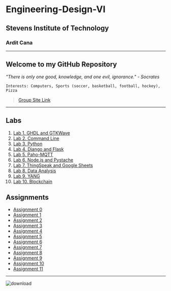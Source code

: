 # Engineering-Design-VI
## Stevens Institute of Technology
### Ardit Cana
---
**Welcome to my GitHub Repository**
---
*"There is only one good, knowledge, and one evil, ignorance." - Socrates*

`Interests: Computers, Sports (soccer, basketball, football, hockey), Pizza`

> [Group Site Link](https://sites.google.com/stevens.edu/cpe322-group/home)
---
## Labs
1. [Lab 1. GHDL and GTKWave](https://github.com/acana68/Engineering-Design-VI/blob/main/Lab1.md)
2. [Lab 2. Command Line](https://github.com/acana68/Engineering-Design-VI/blob/main/Lab2/Lab2Documentation.md)
3. [Lab 3. Python](https://github.com/acana68/Engineering-Design-VI/blob/main/Lab3/Lab3readme.md)
4. [Lab 4. Django and Flask](https://github.com/acana68/Engineering-Design-VI/blob/main/Lab4/Lab4README.md)
5. [Lab 5. Paho-MQTT](https://github.com/acana68/Engineering-Design-VI/blob/main/Lab5/Lab5README.md)
6. [Lab 6. Node.js and Pystache](https://github.com/acana68/Engineering-Design-VI/blob/main/Lab6/Lab6README.md)
7. [Lab 7. ThingSpeak and Google Sheets](https://github.com/acana68/Engineering-Design-VI/blob/main/Lab7/LAB7README.md)
8. [Lab 8. Data Analysis](https://github.com/acana68/Engineering-Design-VI/blob/main/Lab8/Lab8README.md)
9. [Lab 9. YANG](https://github.com/acana68/Engineering-Design-VI/blob/main/Lab9/LAB9README.md)
10. [Lab 10. Blockchain](https://github.com/acana68/Engineering-Design-VI/blob/main/Lab10/Lab10README.md)
## Assignments
- [Assignment 0](https://sit.instructure.com/courses/77142/assignments/557701)
- [Assignment 1](https://sites.google.com/stevens.edu/cpe322-group/home)
- [Assignment 2](https://sites.google.com/stevens.edu/cpe322-group/assignments/assignment-2)
- [Assignment 3](https://sites.google.com/stevens.edu/cpe322-group/assignments/assignment-3)
- [Assignment 4](https://sites.google.com/stevens.edu/cpe322-group/assignments/assignment-4)
- [Assignment 5](https://sites.google.com/stevens.edu/cpe322-group/assignments/assignment-5)
- [Assignment 6](https://sites.google.com/stevens.edu/cpe322-group/assignments/assignment-6)
- [Assignment 7](https://sites.google.com/stevens.edu/cpe322-group/assignments/assignment-7)
- [Assignment 8](https://sites.google.com/stevens.edu/cpe322-group/assignments/assignment-8)
- [Assignment 9](https://sites.google.com/stevens.edu/cpe322-group/assignments/assignment-9)
- [Assignment 10](https://sites.google.com/stevens.edu/cpe322-group/assignments/assignment-10)
- [Assignment 11](https://sites.google.com/stevens.edu/cpe322-group/assignments/assignment-11)



---
![download](https://github.com/user-attachments/assets/32c5721b-731a-4553-873f-3df4a39bbfcf)




  
